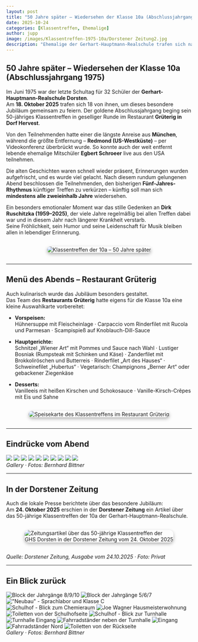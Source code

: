 ```yaml
---
layout: post
title: "50 Jahre später – Wiedersehen der Klasse 10a (Abschlussjahrgang 1975)"
date: 2025-10-24
categories: [Klassentreffen, Ehemalige]
author: jupp
image: /images/Klassentreffen-1975-10a/Dorstener Zeitung2.jpg
description: "Ehemalige der Gerhart-Hauptmann-Realschule trafen sich nach 50 Jahren in geselliger Runde – mit einem digitalen Gruß aus den USA und einem stillen Gedenken an Dirk Ruschitzka."
---
```


## 50 Jahre später – Wiedersehen der Klasse 10a (Abschlussjahrgang 1975)

Im Juni 1975 war der letzte Schultag für 32 Schüler der **Gerhart-Hauptmann-Realschule Dorsten**.  
Am **18. Oktober 2025** trafen sich 18 von ihnen, um dieses besondere Jubiläum gemeinsam zu feiern. Der goldene Abschlussjahrgang beging sein 50-jähriges Klassentreffen in geselliger Runde im Restaurant **Grüterig in Dorf Hervest**.

Von den Teilnehmenden hatte einer die längste Anreise aus **München**, während die größte Entfernung – **Redmond (US-Westküste)** – per Videokonferenz überbrückt wurde. So konnte auch der weit entfernt lebende ehemalige Mitschüler **Egbert Schroeer** live aus den USA teilnehmen.

Die alten Geschichten waren schnell wieder präsent, Erinnerungen wurden aufgefrischt, und es wurde viel gelacht. Nach diesem rundum gelungenen Abend beschlossen die Teilnehmenden, den bisherigen **Fünf-Jahres-Rhythmus** künftiger Treffen zu verkürzen – künftig soll man sich **mindestens alle zweieinhalb Jahre** wiedersehen.

Ein besonders emotionaler Moment war das stille Gedenken an **Dirk Ruschitzka (1959–2025)**, der viele Jahre regelmäßig bei allen Treffen dabei war und in diesem Jahr nach längerer Krankheit verstarb.  
Seine Fröhlichkeit, sein Humor und seine Leidenschaft für Musik bleiben allen in lebendiger Erinnerung.

<div style="display:flex;justify-content:center;margin:30px 0;">
  <img src="/images/Klassentreffen-1975-10a/20251020_111928.jpg"
       alt="Klassentreffen der 10a – 50 Jahre später"
       style="max-width:90%;border-radius:12px;box-shadow:0 4px 10px rgba(0,0,0,0.3);">
</div>

---

## Menü des Abends – Restaurant Grüterig

Auch kulinarisch wurde das Jubiläum besonders gestaltet.  
Das Team des **Restaurants Grüterig** hatte eigens für die Klasse 10a eine kleine Auswahlkarte vorbereitet:

- **Vorspeisen:**  
  Hühnersuppe mit Fleischeinlage · Carpaccio vom Rinderfilet mit Rucola und Parmesan · Scampispieß auf Knoblauch-Dill-Sauce  

- **Hauptgerichte:**  
  Schnitzel „Wiener Art“ mit Pommes und Sauce nach Wahl · Lustiger Bosniak (Rumpsteak mit Schinken und Käse) ·
  Zanderfilet mit Brokkoliröschen und Butterreis · Rinderfilet „Art des Hauses“ · Schweinefilet „Hubertus“ ·
  Vegetarisch: Champignons „Berner Art“ oder gebackener Ziegenkäse  

- **Desserts:**  
  Vanilleeis mit heißen Kirschen und Schokosauce · Vanille-Kirsch-Crêpes mit Eis und Sahne  

<div style="display:flex;justify-content:center;margin:30px 0;">
  <img src="/images/Klassentreffen-1975-10a/IMG-20251018-WA0000.jpg"
       alt="Speisekarte des Klassentreffens im Restaurant Grüterig"
       style="max-width:80%;border-radius:12px;box-shadow:0 4px 10px rgba(0,0,0,0.3);">
</div>

---

## Eindrücke vom Abend

<div class="gallery-box">
  <div class="gallery gallery--post">
    <img src="/images/Klassentreffen-1975-10a/IMG-20251018-WA0003.jpg" loading="lazy">
    <img src="/images/Klassentreffen-1975-10a/IMG-20251018-WA0007.jpg" loading="lazy">
    <img src="/images/Klassentreffen-1975-10a/IMG-20251019-WA0004.jpg" loading="lazy">
    <img src="/images/Klassentreffen-1975-10a/IMG-20251019-WA0005.jpg" loading="lazy">
    <img src="/images/Klassentreffen-1975-10a/IMG-20251019-WA0006.jpg" loading="lazy">
    <img src="/images/Klassentreffen-1975-10a/IMG-20251019-WA0011.jpg" loading="lazy">
    <img src="/images/Klassentreffen-1975-10a/IMG-20251019-WA0012.jpg" loading="lazy">
    <img src="/images/Klassentreffen-1975-10a/IMG-20251019-WA0014.jpg" loading="lazy">
    <img src="/images/Klassentreffen-1975-10a/IMG-20251019-WA0015.jpg" loading="lazy">
    <img src="/images/Klassentreffen-1975-10a/IMG-20251019-WA0022.jpg" loading="lazy">
  </div>
  <em>Gallery · Fotos: Bernhard Bittner</em>
</div>

---

## In der Dorstener Zeitung

Auch die lokale Presse berichtete über das besondere Jubiläum:  
Am **24. Oktober 2025** erschien in der **Dorstener Zeitung** ein Artikel über das 50-jährige Klassentreffen der 10a der Gerhart-Hauptmann-Realschule.

<div style="display:flex;justify-content:center;margin:30px 0;">
  <img src="/images/Klassentreffen-1975-10a/Dorstener Zeitung.jpg"
       alt="Zeitungsartikel über das 50-jährige Klassentreffen der GHS Dorsten in der Dorstener Zeitung vom 24. Oktober 2025"
       style="max-width:80%;border-radius:12px;box-shadow:0 4px 10px rgba(0,0,0,0.3);">
</div>

<em>Quelle: Dorstener Zeitung, Ausgabe vom 24.10.2025 · Foto: Privat</em>

---

## Ein Blick zurück

<div class="gallery-box">
  <div class="gallery gallery--post">
    <img src="/images/Klassentreffen-1975-10a/20250210_140704.jpg" loading="lazy" alt="Block der Jahrgänge 8/9/10">
    <img src="/images/Klassentreffen-1975-10a/20250210_140714.jpg" loading="lazy" alt="Block der Jahrgänge 5/6/7">
    <img src="/images/Klassentreffen-1975-10a/20250210_140727.jpg" loading="lazy" alt='"Neubau" - Sprachlabor und Klasse C'>
    <img src="/images/Klassentreffen-1975-10a/20250210_140735.jpg" loading="lazy" alt="Schulhof - Blick zum Chemieraum">
    <img src="/images/Klassentreffen-1975-10a/20250210_140808.jpg" loading="lazy" alt="Joe Wagner Hausmeisterwohnung">
    <img src="/images/Klassentreffen-1975-10a/20250210_140824.jpg" loading="lazy" alt="Toiletten von der Schulhofseite">
    <img src="/images/Klassentreffen-1975-10a/20250210_140845.jpg" loading="lazy" alt="Schulhof - Blick zur Turnhalle">
    <img src="/images/Klassentreffen-1975-10a/20250210_140848.jpg" loading="lazy" alt="Turnhalle Eingang">
    <img src="/images/Klassentreffen-1975-10a/20250210_140859.jpg" loading="lazy" alt="Fahrradständer neben der Turnhalle">
    <img src="/images/Klassentreffen-1975-10a/20250210_140912.jpg" loading="lazy" alt="Eingang">
    <img src="/images/Klassentreffen-1975-10a/20250210_141030.jpg" loading="lazy" alt="Fahrradständer Nord">
    <img src="/images/Klassentreffen-1975-10a/20250210_141032.jpg" loading="lazy" alt="Toiletten von der Rückseite">
  </div>
  <em>Gallery · Fotos: Bernhard Bittner</em>
</div>
